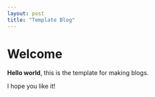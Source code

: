 ```yaml
---
layout: post
title: "Template Blog"
---
```


# Welcome

**Hello world**, this is the template for making blogs.

I hope you like it!